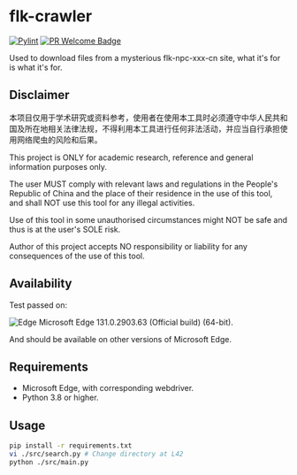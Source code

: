 # flk-crawler
[![Pylint](https://github.com/hamishzx/flk-crawler/actions/workflows/pylint.yml/badge.svg)](https://github.com/hamishzx/flk-crawler/actions/workflows/pylint.yml)
[![PR Welcome Badge](https://badgen.net/https/pr-welcome-badge.vercel.app/api/badge/hamishzx/flk-crawler)](https://github.com/hamishzx/flk-crawler/issues?q=archived:false+is:issue+is:open+sort:updated-desc+label%3A%22help%20wanted%22%2C%22good%20first%20issue%22)

Used to download files from a mysterious flk-npc-xxx-cn site, what it's for is what it's for.

## Disclaimer

本项目仅用于学术研究或资料参考，使用者在使用本工具时必须遵守中华人民共和国及所在地相关法律法规，不得利用本工具进行任何非法活动，并应当自行承担使用网络爬虫的风险和后果。

This project is ONLY for academic research, reference and general information purposes only.

The user MUST comply with relevant laws and regulations in the People's Republic of China and the place of their residence in the use of this tool, and shall NOT use this tool for any illegal activities.

Use of this tool in some unauthorised circumstances might NOT be safe and thus is at the user's SOLE risk.

Author of this project accepts NO responsibility or liability for any consequences of the use of this tool.

## Availability
Test passed on:

![Edge](https://img.shields.io/badge/Edge-0078D7?style=for-the-badge&logo=Microsoft-edge&logoColor=white) Microsoft Edge 131.0.2903.63 (Official build) (64-bit).

And should be available on other versions of Microsoft Edge.

## Requirements
- Microsoft Edge, with corresponding webdriver.
- Python 3.8 or higher.

## Usage
```sh
pip install -r requirements.txt
vi ./src/search.py # Change directory at L42
python ./src/main.py
```
